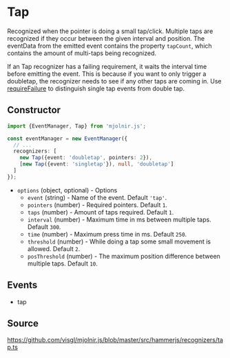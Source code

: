 # Tap

Recognized when the pointer is doing a small tap/click. Multiple taps are recognized if they occur between the given interval and position. The eventData from the emitted event contains the property `tapCount`, which contains the amount of multi-taps being recognized.

If an Tap recognizer has a failing requirement, it waits the interval time before emitting the event. This is because if you want to only trigger a doubletap, the recognizer needs to see if any other taps are coming in. Use [requireFailure](./event-manager.md#recognize-gesture) to distinguish single tap events from double tap.

## Constructor

```ts
import {EventManager, Tap} from 'mjolnir.js';

const eventManager = new EventManager({
  // ...
  recognizers: [
    new Tap({event: 'doubletap', pointers: 2}),
    [new Tap({event: 'singletap'}), null, 'doubletap']
  ]
});
```

- `options` (object, optional) - Options
  - `event` (string) - Name of the event. Default `'tap'`.
  - `pointers` (number) - Required pointers. Default `1`.
  - `taps` (number) - Amount of taps required. Default `1`.
  - `interval` (number) - Maximum time in ms between multiple taps. Default `300`.
  - `time` (number) - Maximum press time in ms. Default `250`.
  - `threshold` (number) - While doing a tap some small movement is allowed. Default `2`.
  - `posThreshold` (number) - The maximum position difference between multiple taps. Default `10`.

## Events

- tap

## Source

https://github.com/visgl/mjolnir.js/blob/master/src/hammerjs/recognizers/tap.ts
